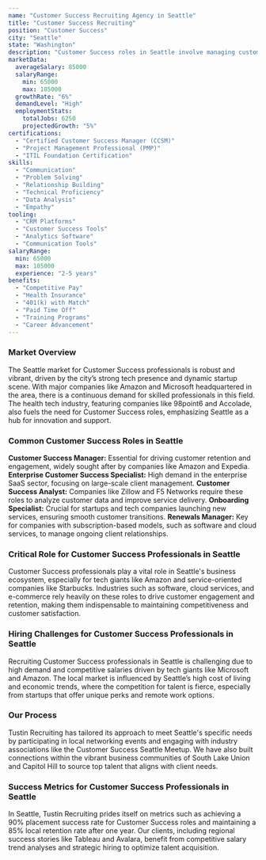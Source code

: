 ```yaml
---
name: "Customer Success Recruiting Agency in Seattle"
title: "Customer Success Recruiting"
position: "Customer Success"
city: "Seattle"
state: "Washington"
description: "Customer Success roles in Seattle involve managing customer relationships and ensuring customer satisfaction for tech companies."
marketData:
  averageSalary: 85000
  salaryRange:
    min: 65000
    max: 105000
  growthRate: "6%"
  demandLevel: "High"
  employmentStats:
    totalJobs: 6250
    projectedGrowth: "5%"
certifications:
  - "Certified Customer Success Manager (CCSM)"
  - "Project Management Professional (PMP)"
  - "ITIL Foundation Certification"
skills:
  - "Communication"
  - "Problem Solving"
  - "Relationship Building"
  - "Technical Proficiency"
  - "Data Analysis"
  - "Empathy"
tooling:
  - "CRM Platforms"
  - "Customer Success Tools"
  - "Analytics Software"
  - "Communication Tools"
salaryRange:
  min: 65000
  max: 105000
  experience: "2-5 years"
benefits:
  - "Competitive Pay"
  - "Health Insurance"
  - "401(k) with Match"
  - "Paid Time Off"
  - "Training Programs"
  - "Career Advancement"
---
```


### Market Overview
The Seattle market for Customer Success professionals is robust and vibrant, driven by the city’s strong tech presence and dynamic startup scene. With major companies like Amazon and Microsoft headquartered in the area, there is a continuous demand for skilled professionals in this field. The health tech industry, featuring companies like 98point6 and Accolade, also fuels the need for Customer Success roles, emphasizing Seattle as a hub for innovation and support.
### Common Customer Success Roles in Seattle
**Customer Success Manager:** Essential for driving customer retention and engagement, widely sought after by companies like Amazon and Expedia.
**Enterprise Customer Success Specialist:** High demand in the enterprise SaaS sector, focusing on large-scale client management.
**Customer Success Analyst:** Companies like Zillow and F5 Networks require these roles to analyze customer data and improve service delivery.
**Onboarding Specialist:** Crucial for startups and tech companies launching new services, ensuring smooth customer transitions.
**Renewals Manager:** Key for companies with subscription-based models, such as software and cloud services, to manage ongoing client relationships.

### Critical Role for Customer Success Professionals in Seattle
Customer Success professionals play a vital role in Seattle's business ecosystem, especially for tech giants like Amazon and service-oriented companies like Starbucks. Industries such as software, cloud services, and e-commerce rely heavily on these roles to drive customer engagement and retention, making them indispensable to maintaining competitiveness and customer satisfaction.

### Hiring Challenges for Customer Success Professionals in Seattle
Recruiting Customer Success professionals in Seattle is challenging due to high demand and competitive salaries driven by tech giants like Microsoft and Amazon. The local market is influenced by Seattle’s high cost of living and economic trends, where the competition for talent is fierce, especially from startups that offer unique perks and remote work options.

### Our Process
Tustin Recruiting has tailored its approach to meet Seattle's specific needs by participating in local networking events and engaging with industry associations like the Customer Success Seattle Meetup. We have also built connections within the vibrant business communities of South Lake Union and Capitol Hill to source top talent that aligns with client needs.

### Success Metrics for Customer Success Professionals in Seattle
In Seattle, Tustin Recruiting prides itself on metrics such as achieving a 90% placement success rate for Customer Success roles and maintaining a 85% local retention rate after one year. Our clients, including regional success stories like Tableau and Avalara, benefit from competitive salary trend analyses and strategic hiring to optimize talent acquisition.